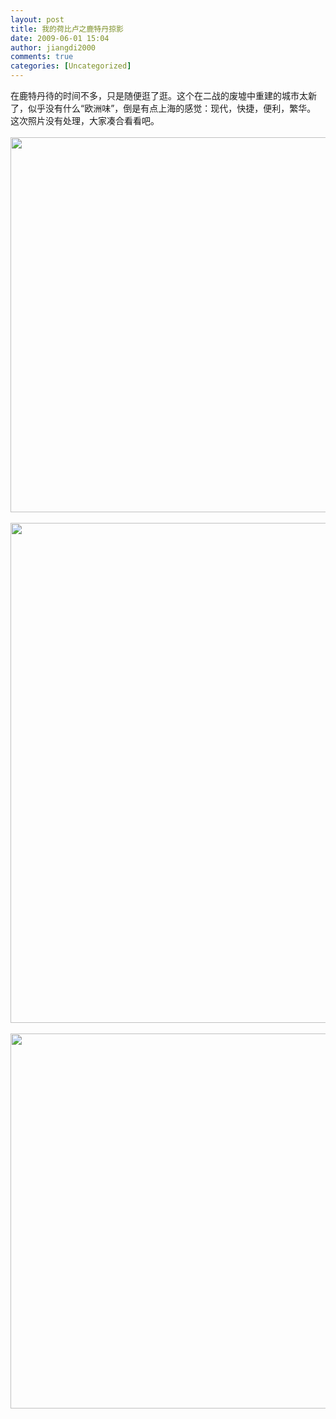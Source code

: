 ```yaml
---
layout: post
title: 我的荷比卢之鹿特丹掠影
date: 2009-06-01 15:04
author: jiangdi2000
comments: true
categories: [Uncategorized]
---
```

<div id="msgcns!C840C88DA912213B!1655" class="bvMsg"> 在鹿特丹待的时间不多，只是随便逛了逛。这个在二战的废墟中重建的城市太新了，似乎没有什么“欧洲味”，倒是有点上海的感觉：现代，快捷，便利，繁华。<br />这次照片没有处理，大家凑合看看吧。<br /><br /><img src="http://api.photoshop.com/home_3dd7e3b4caaa4ff380edc3dd58c301e6/adobe-px-assets/0fc60416899f4f569114a8f4b4bed445" height="600" width="800" /><br /><br /><img src="http://api.photoshop.com/home_3dd7e3b4caaa4ff380edc3dd58c301e6/adobe-px-assets/1569b1720999449793bb7ead6b6fd64f" height="800" width="630" /><br /><br /><img src="http://api.photoshop.com/home_3dd7e3b4caaa4ff380edc3dd58c301e6/adobe-px-assets/f75a17ccf00640408f559e63d3d9a8c7" height="600" width="800" /><br /></div>
